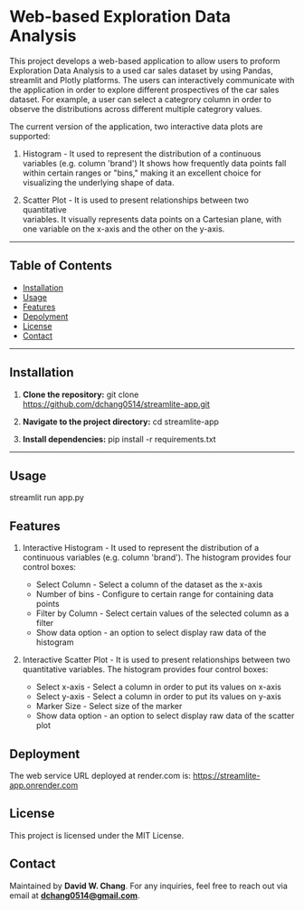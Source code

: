 # Web-based Exploration Data Analysis 

This project develops a web-based application to allow users to proform Exploration Data Analysis to a used car sales dataset by using Pandas, streamlit and Plotly platforms. The users can interactively communicate with the 
application in order to explore different prospectives of the car sales dataset. For example, a user can select a categrory column in order to observe  the distributions across different multiple categrory values.

The current version of the application,  two interactive data plots are supported:

1. Histogram - It used to represent the distribution of a continuous 
   variables (e.g. column 'brand') It shows how frequently data points fall within certain ranges or "bins," making it an excellent choice for visualizing the underlying shape of data.

2. Scatter Plot - It is used to present relationships between two quantitative   
   variables. It visually represents data points on a Cartesian plane, with one variable on the x-axis and the other on the y-axis. 


---

## Table of Contents
- [Installation](#installation)
- [Usage](#usage)
- [Features](#features)
- [Depolyment](#deployment)
- [License](#license)
- [Contact](#contact)

---

## Installation
1. **Clone the repository:**
   git clone https://github.com/dchang0514/streamlite-app.git

2. **Navigate to the project directory:**
   cd streamlite-app

3. **Install dependencies:**
   pip install -r requirements.txt

---

## Usage
   streamlit run app.py

## Features
1. Interactive Histogram - It used to represent the distribution of a continuous 
   variables (e.g. column 'brand'). The histogram provides four control boxes:
   * Select Column - Select a column of the dataset as the x-axis
   * Number of bins - Configure to certain range for containing data points
   * Filter by Column - Select certain values of the selected column as a filter
   * Show data option - an option to select display raw data of the histogram

2. Interactive Scatter Plot - It is used to present relationships between two  
   quantitative variables. The histogram provides four control boxes:
   * Select x-axis - Select a column in order to put its values on x-axis
   * Select y-axis - Select a column in order to put its values on y-axis
   * Marker Size - Select size of the marker
   * Show data option - an option to select display raw data of the scatter plot

## Deployment
The web service URL deployed at render.com is:
https://streamlite-app.onrender.com

## License
This project is licensed under the MIT License.

## Contact
Maintained by **David W. Chang**. For any inquiries, feel free to reach out via email at **dchang0514@gmail.com**.
